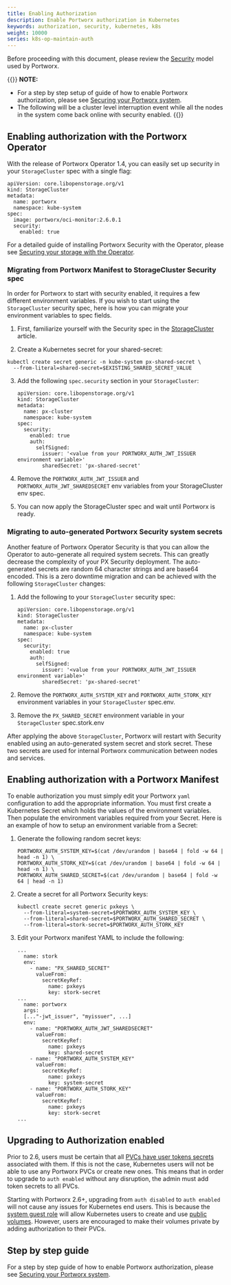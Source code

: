 ```yaml
---
title: Enabling Authorization
description: Enable Portworx authorization in Kubernetes
keywords: authorization, security, kubernetes, k8s
weight: 10000
series: k8s-op-maintain-auth
---
```


Before proceeding with this document, please review the [Security](/concepts/authorization) model used by Portworx.

{{<info>}}
**NOTE:**

* For a step by step setup of guide of how to enable Portworx authorization, please see [Securing your Portworx system](/cloud-references/security/).
* The following will be a cluster level interruption event while all the
nodes in the system come back online with security enabled.
{{</info>}}


## Enabling authorization with the Portworx Operator

With the release of Portworx Operator 1.4, you can easily set up security in your `StorageCluster` spec with a single flag:

```text
apiVersion: core.libopenstorage.org/v1
kind: StorageCluster
metadata:
  name: portworx
  namespace: kube-system
spec:
  image: portworx/oci-monitor:2.6.0.1
  security:
    enabled: true
```

For a detailed guide of installing Portworx Security with the Operator, please see [Securing your storage with the Operator](/cloud-references/security/kubernetes/shared-secret-model-operator/).


### Migrating from Portworx Manifest to StorageCluster Security spec

In order for Portworx to start with security enabled, it requires a few different environment variables. If you wish to start using the `StorageCluster` security spec, here is how you can migrate your environment variables to spec fields. 

1. First, familiarize yourself with the Security spec in the [StorageCluster](/reference/crd/storage-cluster) article.

2. Create a Kubernetes secret for your shared-secret:
```
kubectl create secret generic -n kube-system px-shared-secret \
  --from-literal=shared-secret=$EXISTING_SHARED_SECRET_VALUE
```

3. Add the following `spec.security` section in your `StorageCluster`:

    ```text
    apiVersion: core.libopenstorage.org/v1
    kind: StorageCluster
    metadata:
      name: px-cluster
      namespace: kube-system
    spec:
      security:
        enabled: true
        auth:
          selfSigned:
            issuer: '<value from your PORTWORX_AUTH_JWT_ISSUER environment variable>'
            sharedSecret: 'px-shared-secret'
    ```

4. Remove the `PORTWORX_AUTH_JWT_ISSUER` and `PORTWORX_AUTH_JWT_SHAREDSECRET` env variables from your StorageCluster env spec.

5. You can now apply the StorageCluster spec and wait until Portworx is ready.

### Migrating to auto-generated Portworx Security system secrets

Another feature of Portworx Operator Security is that you can allow the Operator to auto-generate all required system secrets. This can greatly decrease the complexity of your PX Security deployment. The auto-generated secrets are random 64 character strings and are base64 encoded. This is a zero downtime migration and can be achieved with the following `StorageCluster` changes:

1. Add the following to your `StorageCluster` security spec:

    ```text
    apiVersion: core.libopenstorage.org/v1
    kind: StorageCluster
    metadata:
      name: px-cluster
      namespace: kube-system
    spec:
      security:
        enabled: true
        auth:
          selfSigned:
            issuer: '<value from your PORTWORX_AUTH_JWT_ISSUER environment variable>'
            sharedSecret: 'px-shared-secret'
    ```

2. Remove the `PORTWORX_AUTH_SYSTEM_KEY` and `PORTWORX_AUTH_STORK_KEY` environment variables in your `StorageCluster` spec.env.

3. Remove the `PX_SHARED_SECRET` environment variable in your `StorageCluster` spec.stork.env

After applying the above `StorageCluster`, Portworx will restart with Security enabled using an auto-generated system secret and stork secret. These two secrets are used for internal Portworx communication between nodes and services.

## Enabling authorization with a Portworx Manifest

To enable authorization you must simply edit your Portworx `yaml` configuration
to add the appropriate information. You must first create a Kubernetes Secret which holds the values of the environment variables. Then populate the environment variables required from your Secret. Here is an example of how to
setup an environment variable from a Secret:

1. Generate the following random secret keys:

    ```text
    PORTWORX_AUTH_SYSTEM_KEY=$(cat /dev/urandom | base64 | fold -w 64 | head -n 1) \
    PORTWORX_AUTH_STORK_KEY=$(cat /dev/urandom | base64 | fold -w 64 | head -n 1) \
    PORTWORX_AUTH_SHARED_SECRET=$(cat /dev/urandom | base64 | fold -w 64 | head -n 1)
    ```

2. Create a secret for all Portworx Security keys: 

    ```text
    kubectl create secret generic pxkeys \
      --from-literal=system-secret=$PORTWORX_AUTH_SYSTEM_KEY \
      --from-literal=shared-secret=$PORTWORX_AUTH_SHARED_SECRET \
      --from-literal=stork-secret=$PORTWORX_AUTH_STORK_KEY
    ```

3. Edit your Portworx manifest YAML to include the following:

    ```text
    ...
      name: stork
      env:
        - name: "PX_SHARED_SECRET"
          valueFrom:
            secretKeyRef:
              name: pxkeys
              key: stork-secret
    ...
      name: portworx
      args:
      [..."-jwt_issuer", "myissuer", ...]
      env:
        - name: "PORTWORX_AUTH_JWT_SHAREDSECRET"
          valueFrom:
            secretKeyRef:
              name: pxkeys
              key: shared-secret
        - name: "PORTWORX_AUTH_SYSTEM_KEY"
          valueFrom:
            secretKeyRef:
              name: pxkeys
              key: system-secret
        - name: "PORTWORX_AUTH_STORK_KEY"
          valueFrom:
            secretKeyRef:
              name: pxkeys
              key: stork-secret
    ...
    ```

## Upgrading to Authorization enabled

Prior to 2.6, users must be certain that all [PVCs have user tokens secrets](/portworx-install-with-kubernetes/operate-and-maintain-on-kubernetes/authorization/manage) associated with them. If this is not the case, Kubernetes users will not be able to use any Portworx PVCs or create new ones. This means that in order to upgrade to `auth enabled` without any disruption, the admin must add token secrets to all PVCs.

Starting with Portworx 2.6+, upgrading from `auth disabled` to `auth enabled` will not cause any issues for Kubernetes end users. This is because the [system guest role](/concepts/authorization/overview#guest-access) will allow Kubernetes users to create and use [public volumes](/concepts/authorization/overview#public-volumes). However, users are encouraged to make their volumes private by adding authorization to their PVCs.

## Step by step guide

For a step by step guide of how to enable Portworx authorization, please see
[Securing your Portworx system](/cloud-references/security/).
